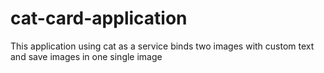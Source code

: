 # cat-card-application
This application using cat as a service  binds two images with custom text and save images in one single image
